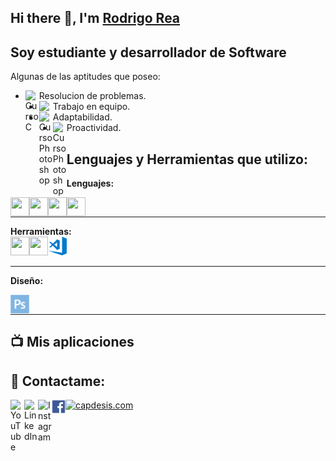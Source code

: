 ## Hi there  👋,  I'm [Rodrigo Rea][Facebook] 

## Soy estudiante y desarrollador de Software

Algunas de las aptitudes que poseo:
-  <img align="left" alt="CursoC" width="22px" src="https://img-premium.flaticon.com/png/512/2582/2582496.png?token=exp=1624917399~hmac=4d1f1c21fcd3c5e5751ae10ab14ea431" />Resolucion de problemas.
- <img align="left" width="22px" src="https://image.flaticon.com/icons/png/512/3050/3050442.png" /> Trabajo en equipo.
- <img align="left" alt="CursoPhotoshop" width="22px" src="https://image.flaticon.com/icons/png/512/1175/1175009.png" /> Adaptabilidad.
- <img align="left" alt="CursoPhotoshop" width="22px" src="https://image.flaticon.com/icons/png/512/942/942781.png" /> Proactividad.


## Lenguajes y Herramientas que utilizo:

__Lenguajes:__ 

<img align="left" src="https://camo.githubusercontent.com/74e0e4711d83a7ba8feef93074293850b1355a2b46308fcfd777db5c7ea28f93/68747470733a2f2f696d672e69636f6e73382e636f6d2f666c75656e742f39362f3030303030302f7068702e706e67" width="30" height="30" />
<img align="left" src="https://raw.githubusercontent.com/jmnote/z-icons/master/svg/java.svg" width="30" height="30" />
<img align="left" src="https://camo.githubusercontent.com/0c889b0167635d05531c355ef22c0ac5d28169dbf180e4a76797f76ea7920380/68747470733a2f2f7777772e766563746f726c6f676f2e7a6f6e652f6c6f676f732f6d7973716c2f6d7973716c2d6f6666696369616c2e737667" width="30" height="30"/>
<img align="left" src="https://camo.githubusercontent.com/19ed11fdaf255a087017e1575ba1c11d0dfa9c2f32b11c6b3612b0cad9c1074b/68747470733a2f2f696d672e69636f6e73382e636f6d2f636f6c6f722f36342f3030303030302f6f7261636c652d6c6f676f2e706e67" width="30" height="30" />
<br />

---
__Herramientas:__
<br />
<img align="bottom" src="https://raw.githubusercontent.com/github/explore/80688e429a7d4ef2fca1e82350fe8e3517d3494d/topics/visual-studio-code/visual-studio-code.png" width="30" height="30" />
<img align="left" src="https://camo.githubusercontent.com/1830d74c5570b35922de74c58ec128fb43364b9abe17eec39f43132ebc8e066e/68747470733a2f2f696d672e69636f6e73382e636f6d2f636f6c6f722f39362f3030303030302f6769746875622d2d76312e706e67" width="30" height="30" />
<img align="left" src="https://raw.githubusercontent.com/jmnote/z-icons/master/svg/git.svg" width="30" height="30" />

---
__Diseño:__

<img align="left" src="https://github.com/devicons/devicon/blob/master/icons/photoshop/photoshop-plain.svg" width="30" height="30" />
<br />

---
## 📺 Mis aplicaciones

## 📱 Contactame:

[<img align="bottom" alt="capdesis.com" width="22px" src="https://cdn.icon-icons.com/icons2/1154/PNG/512/1486564415-globe_81515.png" />][website]
[<img align="left" alt="YouTube" width="22px" src="https://logodownload.org/wp-content/uploads/2014/10/youtube-logo-5-2.png" />][youtube]
[<img align="left" alt="LinkedIn" width="22px" src="https://cdn.worldvectorlogo.com/logos/linkedin-icon-2.svg" />][linkedin]
[<img align="left" alt="Instagram" width="22px" src="https://1000marcas.net/wp-content/uploads/2019/11/Instagram-logo.png" />][instagram]
[<img align="left" alt="Facebook" width="22px" src="https://raw.githubusercontent.com/devicons/devicon/2809b567852a4648062a2d3e7c1c531367458c0b/icons/facebook/facebook-original.svg" />][Facebook]



[Adobe]: https://www.adobe.com/mx/creativecloud.html?sdid=KQPRD&mv=search&ef_id=Cj0KCQjwmIuDBhDXARIsAFITC_4eIsfU0B1LEkZGVLr6Ql-FPQtYPLw5mGJbZSvEDzlvGf3CGKFJGTUaAk6dEALw_wcB:G:s&s_kwcid=AL!3085!3!442675031911!e!!g!!adobe!188200542!10039634022&gclid=Cj0KCQjwmIuDBhDXARIsAFITC_4eIsfU0B1LEkZGVLr6Ql-FPQtYPLw5mGJbZSvEDzlvGf3CGKFJGTUaAk6dEALw_wcB
[website]: https://capdesis.com/
[youtube]: https://www.youtube.com/channel/UChoDyFV5T1t9qWymeTz8Gvg
[instagram]: https://www.instagram.com/c_h_o_c_h_y/
[Facebook]: https://www.facebook.com/Rodrigo-Rea-1897846783615010
[linkedin]: https://www.linkedin.com/in/jorge-salgado-miranda-74023b181/
[cursoC]: https://www.udemy.com/course/programacion_en_c_desde_cero_a_experto/?referralCode=D0CF1FABF59B2D29079B
[cursoGit&GitHub]: https://www.udemy.com/course/git-y-github-desde-cero-a-experto/?referralCode=D1D66BA1BD00C54733FF
[cursoPhotoshop]: https://www.udemy.com/course/introduccion-a-adobe-photoshop-cc-2020-actualizado/?referralCode=B156AD3A3E7122C398DB
[web]:  https://www.google.com/

[Formulae]: https://play.google.com/store/apps/details?id=capdesis.formulae
[FormulaePro]: https://play.google.com/store/apps/details?id=com.formulae.pro.formulae_calculo_pro
[Fisica]: https://play.google.com/store/apps/details?id=app.ejemplocalc.CalculadoraFisica

